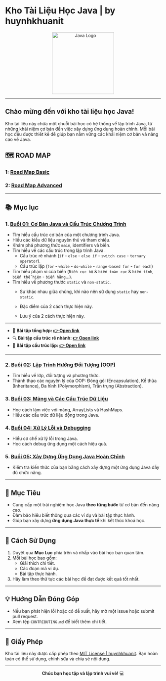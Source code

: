 # Kho Tài Liệu Học Java | by huynhkhuanit

<p align="center">
  <img src="https://upload.wikimedia.org/wikipedia/en/3/30/Java_programming_language_logo.svg" alt="Java Logo" width="200"/>
</p>

---

## Chào mừng đến với kho tài liệu học Java!

Kho tài liệu này chứa một chuỗi bài học có hệ thống về lập trình Java, từ những khái niệm cơ bản đến việc xây dựng ứng dụng hoàn chỉnh. Mỗi bài học đều được thiết kế để giúp bạn nắm vững các khái niệm cơ bản và nâng cao về Java.


## 🗺️ ROAD MAP

### 1: [Road Map Basic](./roadmap.md)
### 2: [Road Map Advanced](./roadmap-graph.md)

---

## 📚 Mục lục

### 1. [Buổi 01: Cơ Bản Java và Cấu Trúc Chương Trình](./Ly_Thuyet/Buoi01/Buoi01_JavaSyntax.md)
   - Tìm hiểu cấu trúc cơ bản của một chương trình Java.
   - Hiểu các kiểu dữ liệu nguyên thủ và tham chiếu.
   - Khám phá phương thức `main`, identifiers và biến.
   - Tìm hiểu về các cấu trúc trong lập trình Java.
      - Cấu trúc rẽ nhánh (`if` - `else` - `else if` - `switch case` - `ternary operator`).
      - Cấu trúc lặp (`for` - `while` - `do-while` - `range-based for` - `for each`)
   - Tìm hiểu phạm vi của biến (`Biến cục bộ` & `biến toàn cục` & `biến tĩnh`, `biến thể hiện` - `biến hằng`...).
   - Tìm hiểu về phương thước `static` và `non-static`.
      - Sự khác nhau giữa chúng, khi nào nên sử dụng `static` hay `non-static`.
      - Đặc điểm của 2 cách thực hiện này.

      - Lưu ý của 2 cách thực hiện này.


---
   - 📝 **Bài tập tổng hợp:  [👉 Open link](./Ly_Thuyet/Buoi01/BaiTap/Exercise.md)**
   - 🔍 **Bài tập cấu trúc rẽ nhánh:  [👉 Open link](./Ly_Thuyet/Buoi01/BaiTap/BT_CauTrucReNhanh.md)**
   - 🔄 **Bài tập cấu trúc lặp:  [👉 Open link](./Ly_Thuyet/Buoi01/BaiTap/BT_CauTrucLap.md)**
---


### 2. [Buổi 02: Lập Trình Hướng Đối Tượng (OOP)](LyThuyet/Buoi-02/OOPBasics.md)
   - Tìm hiểu về lớp, đối tượng và phương thức.
   - Thành thạo các nguyên lý của OOP: Đóng gói (Encapsulation), Kế thừa (Inheritance), Đa hình (Polymorphism), Trẫn trụng (Abstraction).

### 3. [Buổi 03: Mảng và Các Cấu Trúc Dữ Liệu](LyThuyet/Buoi-03/ArraysAndCollections.md)
   - Học cách làm việc với mảng, ArrayLists và HashMaps.
   - Hiểu các cấu trúc dữ liệu động trong Java.

### 4. [Buổi 04: Xử Lý Lỗi và Debugging](LyThuyet/Buoi-04/ErrorHandling.md)
   - Hiểu cơ chế xử lý lỗi trong Java.
   - Học cách debug ứng dụng một cách hiệu quả.

### 5. [Buổi 05: Xây Dựng Ứng Dụng Java Hoàn Chỉnh](LyThuyet/Buoi-05/CompleteApplication.md)
   - Kiểm tra kiến thức của bạn bằng cách xây dựng một ứng dụng Java đầy đủ chức năng.

---

## 🎯 Mục Tiêu
- Cung cấp một trải nghiệm học Java **theo từng bước** từ cơ bản đến nâng cao.
- Đảm bảo hiểu biết thông qua các ví dụ và bài tập thực hành.
- Giúp bạn xây dựng **ứng dụng Java thực tế** khi kết thúc khoá học.

---

## 🚀 Cách Sử Dụng
1. Duyệt qua **Mục Lục** phía trên và nhấp vào bài học bạn quan tâm.
2. Mỗi bài học bao gồm:
   - Giải thích chi tiết.
   - Các đoạn mã ví dụ.
   - Bài tập thực hành.
3. Hãy làm theo thứ tực các bài học để đạt được kết quả tốt nhất.

---

## 💡 Hướng Dẫn Đóng Góp
- Nếu bạn phát hiện lỗi hoặc có đề xuất, hãy mở một issue hoặc submit pull request.
- Xem tệp `CONTRIBUTING.md` để biết thêm chi tiết.

---

## 📄 Giấy Phép
Kho tài liệu này được cấp phép theo [MIT License | huynhkhuanit](https://github.com/huynhkhuanit/). Bạn hoàn toàn có thể sử dụng, chỉnh sửa và chia sẻ nội dung.

---

<p align="center">
  <strong>Chúc bạn học tập và lập trình vui vẻ!</strong> 💻
</p>
